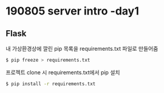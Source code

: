 # 190805 server intro -day1

## Flask

내 가상환경상에 깔린 pip 목록을 requirements.txt 파일로 만들어줌

```bash
$ pip freeze > requirements.txt
```

프로젝트 clone 시 requirements.txt에서 pip 설치

```bash
$ pip install -r requirements.txt
```

